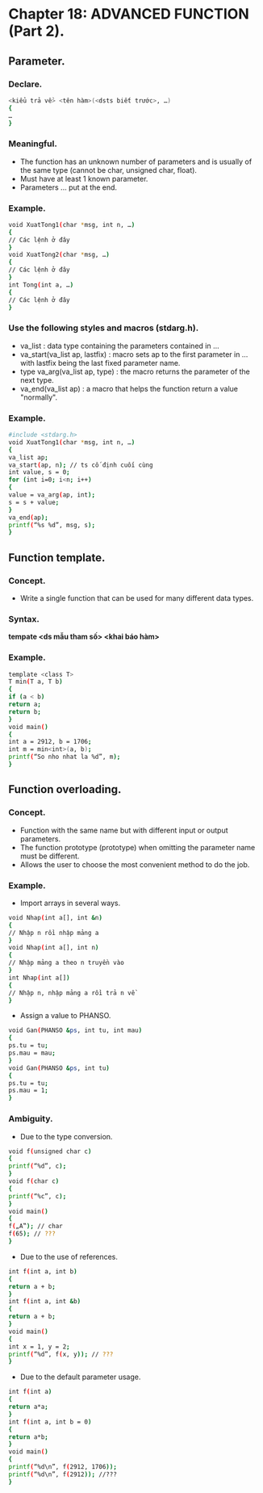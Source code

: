 # Chapter 18: ADVANCED FUNCTION (Part 2).
## Parameter.
### Declare.
```sh
<kiểu trả về> <tên hàm>(<dsts biết trước>, …)
{
…
}
```
### Meaningful.
- The function has an unknown number of parameters and is usually of the same type (cannot be char, unsigned char, float).
- Must have at least 1 known parameter.
- Parameters ... put at the end.
### Example.
```sh
void XuatTong1(char *msg, int n, …)
{
// Các lệnh ở đây
}
void XuatTong2(char *msg, …)
{
// Các lệnh ở đây
}
int Tong(int a, …)
{
// Các lệnh ở đây
}
```
### Use the following styles and macros (stdarg.h).
- va_list : data type containing the parameters contained in ...
- va_start(va_list ap, lastfix) : macro sets ap to the first parameter in … with lastfix being the last fixed parameter name.
- type va_arg(va_list ap, type) : the macro returns the parameter of the next type.
- va_end(va_list ap) : a macro that helps the function return a value "normally".
### Example.
```sh
#include <stdarg.h>
void XuatTong1(char *msg, int n, …)
{
va_list ap;
va_start(ap, n); // ts cố định cuối cùng
int value, s = 0;
for (int i=0; i<n; i++)
{
value = va_arg(ap, int);
s = s + value;
}
va_end(ap);
printf(“%s %d”, msg, s);
}
```
## Function template.
### Concept.
- Write a single function that can be used for many different data types.
### Syntax.
**tempate <ds mẫu tham số> <khai báo hàm>**
### Example.
```sh
template <class T>
T min(T a, T b)
{
if (a < b)
return a;
return b;
}
void main()
{
int a = 2912, b = 1706;
int m = min<int>(a, b);
printf(“So nho nhat la %d”, m);
}
```
## Function overloading.
### Concept.
- Function with the same name but with different input or output parameters.
- The function prototype (prototype) when omitting the parameter name must be different.
- Allows the user to choose the most convenient method to do the job.
### Example.
- Import arrays in several ways.
```sh
void Nhap(int a[], int &n)
{
// Nhập n rồi nhập mảng a
}
void Nhap(int a[], int n)
{
// Nhập mảng a theo n truyền vào
}
int Nhap(int a[])
{
// Nhập n, nhập mảng a rồi trả n về
}
```
- Assign a value to PHANSO.
```sh
void Gan(PHANSO &ps, int tu, int mau)
{
ps.tu = tu;
ps.mau = mau;
}
void Gan(PHANSO &ps, int tu)
{
ps.tu = tu;
ps.mau = 1;
}
```
### Ambiguity.
- Due to the type conversion.
```sh
void f(unsigned char c)
{
printf(“%d”, c);
}
void f(char c)
{
printf(“%c”, c);
}
void main()
{
f(„A‟); // char
f(65); // ???
}
```
- Due to the use of references.
```sh
int f(int a, int b)
{
return a + b;
}
int f(int a, int &b)
{
return a + b;
}
void main()
{
int x = 1, y = 2;
printf(“%d”, f(x, y)); // ???
}
```
- Due to the default parameter usage.
```sh
int f(int a)
{
return a*a;
}
int f(int a, int b = 0)
{
return a*b;
}
void main()
{
printf(“%d\n”, f(2912, 1706));
printf(“%d\n”, f(2912)); //???
}
```
